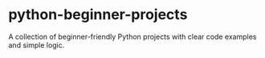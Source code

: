 # python-beginner-projects
A collection of beginner-friendly Python projects with clear code examples and simple logic.
